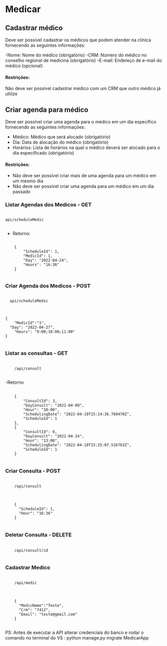 # Medicar
## Cadastrar médico
Deve ser possível cadastrar os médicos que podem atender na clínica fornecendo as seguintes informações:

-Nome: Nome do médico (obrigatório)
-CRM: Número do médico no conselho regional de medicina (obrigatório)
-E-mail: Endereço de e-mail do médico (opcional)

#### Restrições:
Não deve ser possível cadastrar médico com um CRM que outro médico já utilize

## Criar agenda para médico
Deve ser possível criar uma agenda para o médico em um dia específico fornecendo as seguintes informações:

- Médico: Médico que será alocado (obrigatório)
- Dia: Data de alocação do médico (obrigatório)
- Horários: Lista de horários na qual o médico deverá ser alocado para o dia especificado (obrigatório)
#### Restrições:
- Não deve ser possível criar mais de uma agenda para um médico em um mesmo dia
- Não deve ser possível criar uma agenda para um médico em um dia passado

### Listar Agendas dos Medicos - GET
<pre>
<code>
api/scheduleMedic
 </code>
</pre>
- Retorno:
<pre>
<code>
	{
		"ScheduleId": 1,
		"MedicId": 1,
		"Day": "2022-04-24",
		"Hours": "16:36"
	}
  </code>
</pre>

### Criar Agenda dos Medicos - POST

<pre>
<code>
  api/scheduleMedic
 </code>
</pre>
<pre>
<code>
{
	"MedicId":"1",
  "Day": "2022-04-27",
	"Hours": "9:00;10:00;11:00"
}
 </code>
</pre>

### Listar as consultas - GET

<pre>
	<code>
    /api/consult
	</code>
</pre>

-Retorno

<pre>
	<code>
    {
		"ConsultId": 3,
		"DayConsult": "2022-04-09",
		"Hour": "10:00",
		"SchedulingDate": "2022-04-10T15:14:36.769470Z",
		"ScheduleId": 1
	},
	{
		"ConsultId": 6,
		"DayConsult": "2022-04-24",
		"Hour": "13:00",
		"SchedulingDate": "2022-04-10T15:25:07.516763Z",
		"ScheduleId": 1
	}
	</code>
</pre>

### Criar Consulta - POST

<pre>
	<code>
    /api/consult
	</code>
</pre>

<pre>
	<code>
    {
      "ScheduleId": 1,
      "Hour": "16:36"
    }
	</code>
</pre>

### Deletar Consulta - DELETE

<pre>
	<code>
    /api/consult/id
	</code>
</pre>

### Cadastrar Medico

<pre>
	<code>
    /api/medic
	</code>
</pre>

<pre>
	<code>
    {
      "MedicName":"Teste",
      "Crm": "7412",
      "Email": "teste@gmail.com"
    }
	</code>
</pre>

PS: Antes de executar a API alterar credenciais do banco e rodar o comando no terminal do VS : python manage.py migrate MedicarApp
